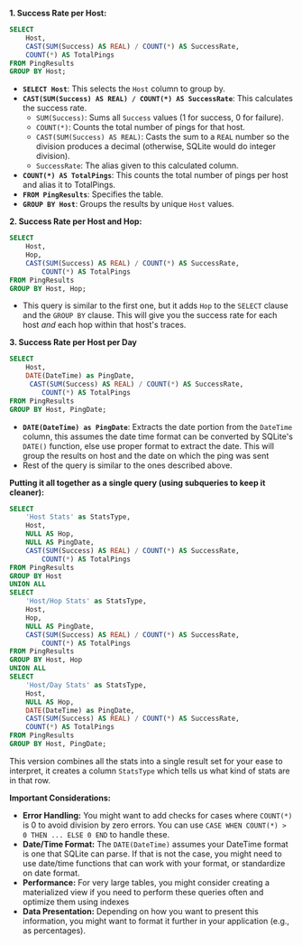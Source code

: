**1. Success Rate per Host:**

```sql
SELECT
    Host,
    CAST(SUM(Success) AS REAL) / COUNT(*) AS SuccessRate,
    COUNT(*) AS TotalPings
FROM PingResults
GROUP BY Host;
```

*   **`SELECT Host`**:  This selects the `Host` column to group by.
*   **`CAST(SUM(Success) AS REAL) / COUNT(*) AS SuccessRate`**: This calculates the success rate.
    *   `SUM(Success)`: Sums all `Success` values (1 for success, 0 for failure).
    *   `COUNT(*)`: Counts the total number of pings for that host.
    *   `CAST(SUM(Success) AS REAL)`: Casts the sum to a `REAL` number so the division produces a decimal (otherwise, SQLite would do integer division).
    *   `SuccessRate`: The alias given to this calculated column.
*   **`COUNT(*) AS TotalPings`**: This counts the total number of pings per host and alias it to TotalPings.
*   **`FROM PingResults`**: Specifies the table.
*   **`GROUP BY Host`**:  Groups the results by unique `Host` values.

**2. Success Rate per Host and Hop:**

```sql
SELECT
    Host,
    Hop,
    CAST(SUM(Success) AS REAL) / COUNT(*) AS SuccessRate,
        COUNT(*) AS TotalPings
FROM PingResults
GROUP BY Host, Hop;
```

*   This query is similar to the first one, but it adds `Hop` to the `SELECT` clause and the `GROUP BY` clause.  This will give you the success rate for each host *and* each hop within that host's traces.

**3. Success Rate per Host per Day**
```sql
SELECT
    Host,
    DATE(DateTime) as PingDate,
     CAST(SUM(Success) AS REAL) / COUNT(*) AS SuccessRate,
        COUNT(*) AS TotalPings
FROM PingResults
GROUP BY Host, PingDate;
```
* **`DATE(DateTime) as PingDate`**: Extracts the date portion from the `DateTime` column, this assumes the date time format can be converted by SQLite's `DATE()` function, else use proper format to extract the date. This will group the results on host and the date on which the ping was sent
* Rest of the query is similar to the ones described above.

**Putting it all together as a single query (using subqueries to keep it cleaner):**

```sql
SELECT
    'Host Stats' as StatsType,
    Host,
    NULL AS Hop,
    NULL AS PingDate,
    CAST(SUM(Success) AS REAL) / COUNT(*) AS SuccessRate,
        COUNT(*) AS TotalPings
FROM PingResults
GROUP BY Host
UNION ALL
SELECT
    'Host/Hop Stats' as StatsType,
    Host,
    Hop,
    NULL AS PingDate,
    CAST(SUM(Success) AS REAL) / COUNT(*) AS SuccessRate,
        COUNT(*) AS TotalPings
FROM PingResults
GROUP BY Host, Hop
UNION ALL
SELECT
    'Host/Day Stats' as StatsType,
    Host,
    NULL AS Hop,
    DATE(DateTime) as PingDate,
    CAST(SUM(Success) AS REAL) / COUNT(*) AS SuccessRate,
    COUNT(*) AS TotalPings
FROM PingResults
GROUP BY Host, PingDate;
```

This version combines all the stats into a single result set for your ease to interpret, it creates a column `StatsType` which tells us what kind of stats are in that row.

**Important Considerations:**

*   **Error Handling:** You might want to add checks for cases where `COUNT(*)` is 0 to avoid division by zero errors. You can use `CASE WHEN COUNT(*) > 0 THEN ... ELSE 0 END` to handle these.
*   **Date/Time Format:** The `DATE(DateTime)` assumes your DateTime format is one that SQLite can parse. If that is not the case, you might need to use date/time functions that can work with your format, or standardize on date format.
*   **Performance:** For very large tables, you might consider creating a materialized view if you need to perform these queries often and optimize them using indexes
*   **Data Presentation:** Depending on how you want to present this information, you might want to format it further in your application (e.g., as percentages).
